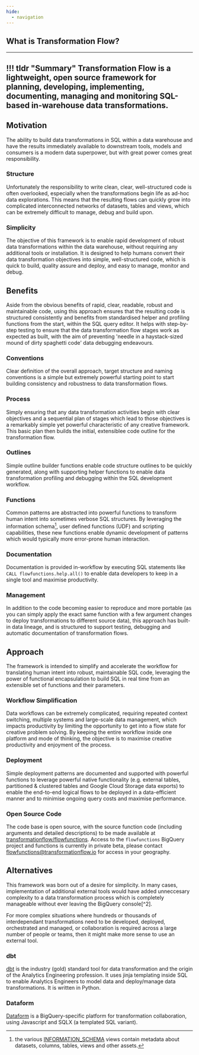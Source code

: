 ```yaml
---
hide:
  - navigation
---
```

## What is Transformation Flow?
---
!!! tldr "Summary"
    Transformation Flow is a lightweight, open source framework for planning, developing, implementing, documenting, managing and monitoring SQL-based in-warehouse data transformations.  
---

## Motivation
The ability to build data transformations in SQL within a data warehouse and have the results immediately available to downstream tools, models and consumers is a modern data superpower, but with great power comes great responsibility.  

### Structure
Unfortunately the responsibility to write clean, clear, well-structured code is often overlooked, especially when the transformations begin life as ad-hoc data explorations.  This means that the resulting flows can quickly grow into complicated interconnected networks of datasets, tables and views, which can be extremely difficult to manage, debug and build upon.

### Simplicity
The objective of this framework is to enable rapid development of robust data transformations within the data warehouse, without requiring any additional tools or installation. It is designed to help humans convert their data transformation objectives into simple, well-structured code, which is quick to build, quality assure and deploy, and easy to manage, monitor and debug.

## Benefits
Aside from the obvious benefits of rapid, clear, readable, robust and maintainable code, using this approach ensures that the resulting code is structured consistently and benefits from standardised helper and profiling functions from the start, within the SQL query editor.  It helps with step-by-step testing to ensure that the data transformation flow stages work as expected as built, with the aim of preventing 'needle in a haystack-sized mound of dirty spaghetti code' data debugging endeavours.

### Conventions
Clear definition of the overall approach, target structure and naming conventions is a simple but extremely powerful starting point to start building consistency and robustness to data transformation flows. 

### Process
Simply ensuring that any data transformation activities begin with clear objectives and a sequential plan of stages which lead to those objectives is a remarkably simple yet powerful characteristic of any creative framework.  This basic plan then builds the initial, extensiblee code outline for the transformation flow.

### Outlines
Simple outline builder functions enable code structure outlines to be quickly generated, along with supporting helper functions to enable data transformation profiling and debugging within the SQL development workflow.

### Functions
Common patterns are abstracted into powerful functions to transform human intent into sometimes verbose SQL structures.  By leveraging the information schema[^1], user defined functions (UDF) and scripting capabilities, these new functions enable dynamic development of patterns which would typically more error-prone human interaction.  

### Documentation
Documentation is provided in-workflow by executing SQL statements like `CALL flowfunctions.help.all()` to enable data developers to keep in a single tool and maximise productivity.

### Management
In addition to the code becoming easier to reproduce and more portable (as you can simply apply the exact same function with a few argument changes to deploy transformations to different source data), this approach has built-in data lineage, and is structured to support testing, debugging and automatic documentation of transformation flows.

## Approach
The framework is intended to simplify and accelerate the workflow for translating human intent into robust, maintainable SQL code, leveraging the power of functional encapsulation to build SQL in real time from an extensible set of functions and their parameters.

### Workflow Simplification
Data workflows can be extremely complicated, requiring repeated context switching, multiple systems and large-scale data management, which impacts productivity by limiting the opportunity to get into a flow state for creative problem solving.  By keeping the entire workflow inside one platform and mode of thinking, the objective is to maximise creative productivity and enjoyment of the process.

### Deployment
Simple deployment patterns are documented and supported with powerful functions to leverage powerful native functionality (e.g. external tables, partitioned & clustered tables and Google Cloud Storage data exports) to enable the end-to-end logical flows to be deployed in a data-efficient manner and to minimise ongoing query costs and maximise performance.

### Open Source Code
The code base is open source, with the source function code (including arguments and detailed descriptions) to be made available at [transformationflow/flowfunctions](https://github.com/transformationflow/flowfunctions).  Access to the `flowfunctions` BigQuery project and functions is currently in private beta, please contact [flowfunctions@transformationflow.io](mailto:flowfunctions@transformationflow.io) for access in your geography.

## Alternatives
This framework was born out of a desire for simplicity.  In many cases, implementation of additional external tools would have added unneccesary complexity to a data transformation process which is completely manageable without ever leaving the BigQuery console[^2].

For more complex situations where hundreds or thousands of interdependant transformations need to be developed, deployed, orchestrated and managed, or collaboration is required across a large number of people or teams, then it might make more sense to use an external tool.

### dbt
[dbt](https://www.getdbt.com/) is the industry (gold) standard tool for data transformation and the origin of the Analytics Engineering profession. It uses jinja templating inside SQL to enable Analytics Engineers to model data and deploy/manage data transformations.  It is written in Python.

### Dataform
[Dataform](https://dataform.co/) is a BigQuery-specific platform for transformation collaboration, using Javascript and SQLX (a templated SQL variant).


[^1]: the various [INFORMATION_SCHEMA](https://cloud.google.com/bigquery/docs/information-schema-intro) views contain metadata about datasets, columns, tables, views and other assets.